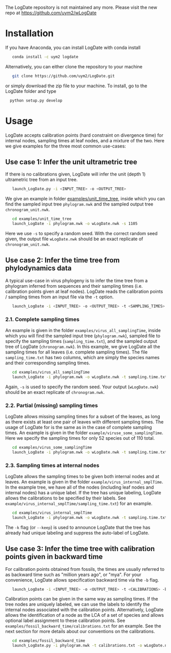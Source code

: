 The LogDate repository is not maintained any more. Please visit the new repo at https://github.com/uym2/wLogDate
# Installation
If you have Anaconda, you can install LogDate with conda install

``` bash
   conda install -c uym2 logdate 
```  

Alternatively, you can either clone the repository to your machine 
```bash
   git clone https://github.com/uym2/LogDate.git
```
or simply download the zip file to your machine. To install, go to the LogDate folder and type

``` bash
  python setup.py develop
```

# Usage
LogDate accepts calibration points (hard constraint on divergence time) for internal nodes, sampling times at leaf nodes, and a mixture of the two. Here we give examples for the three most common use-cases:

## Use case 1: Infer the unit ultrametric tree
If there is no calibrations given, LogDate will infer the unit (depth 1) ultrametric tree from an input tree.

``` bash
   launch_LogDate.py -i <INPUT_TREE> -o <OUTPUT_TREE>
```

We give an example in folder [examples/unit_time_tree](examples/unit_time_tree), inside which you can find the sampled input tree `phylogram.nwk` and the sampled output tree `chronogram_unit.nwk`.

```bash
   cd examples/unit_time_tree
   launch_LogDate -i phylogram.nwk -o wLogDate.nwk -s 1105
```

Here we use `-s` to specify a random seed. With the correct random seed given, the output file `wLogDate.nwk` should be an exact replicate of `chronogram_unit.nwk`.

## Use case 2: Infer the time tree from phylodynamics data
A typical use-case in virus phylogeny is to infer the time tree from a phylogram inferred from sequences and their sampling times (i.e. calibration points given at leaf nodes). LogDate reads the calibration points / sampling times from an input file via the `-t` option.

```bash
   launch_LogDate -i <INPUT_TREE> -o <OUTPUT_TREE> -t <SAMPLING_TIMES>
```

### 2.1. Complete sampling times
An example is given in the folder `examples/virus_all_samplingTime`, inside which you will find the sampled input tree (`phylogram.nwk`), sampled file to specify the sampling times (`sampling_time.txt`), and the sampled output tree of LogDate (`chronogram.nwk`). In this example, we give LogDate all the sampling times for all leaves (i.e. complete sampling times). The file `sampling_time.txt` has two columns, which are simply the species names and their corresponding sampling times.

```bash
   cd examples/virus_all_samplingTime
   launch_LogDate -i phylogram.nwk -o wLogDate.nwk -t sampling.time.txt -s 1105
```

Again, `-s` is used to specify the random seed. Your output (`wLogDate.nwk`) should be an exact replicate of `chronogram.nwk`.

### 2.2. Partial (missing) sampling times
LogDate allows missing sampling times for a subset of the leaves, as long as there exists at least one pair of leaves with different sampling times. The usage of LogDate for is the same as in the case of complete sampling times. An example is given in the folder `example/viruse_some_samplingTime`. Here we specify the sampling times for only 52 species out of 110 total.

```bash
   cd examples/virus_some_samplingTime
   launch_LogDate -i phylogram.nwk -o wLogDate.nwk -t sampling.time.txt -s 1105
```

### 2.3. Sampling times at internal nodes
LogDate allows the sampling times to be given both internal nodes and at leaves. An example is given in the folder `example/virus_internal_smplTime`. In the example tree, we have all of the nodes (including leaf nodes and internal nodes) has a unique label. If the tree has unique labeling, LogDate allows the calibrations to be specified by their labels. See `example/virus_internal_smplTime/sampling_time.txt`) for an example. 

```bash
   cd examples/virus_internal_smplTime
   launch_LogDate -i phylogram.nwk -o wLogDate.nwk -t sampling.time.txt -s 1105 -k
```
The `-k` flag (or `--keep`) is used to announce LogDate that the tree has already had unique labeling and suppress the auto-label of LogDate.


## Use case 3: Infer the time tree with calibration points given in backward time
For calibration points obtained from fossils, the times are usually referred to as backward time such as "million years ago", or "mya". For your convenience, LogDate allows specification backward time via the `-b` flag.

```bash
   launch_LogDate -i <INPUT_TREE> -o <OUTPUT_TREE> -t <CALIBRATIONS> -b
```
Calibration points can be given in the same way as sampling times. If the tree nodes are uniquely labeled, we can use the labels to identify the internal nodes associated with the calibration points. Alternatively, LogDate allows the identification of a node as the LCA of a set of species and allows optional label assignment to these calibration points. See `examples/fossil_backward_time/calibrations.txt` for an example. See the next section for more details about our conventions on the calibrations.

```bash
   cd examples/fossil_backward_time
   launch_LogDate.py -i phylogram.nwk -t calibrations.txt -o wLogDate.nwk -b -s 1105
```
